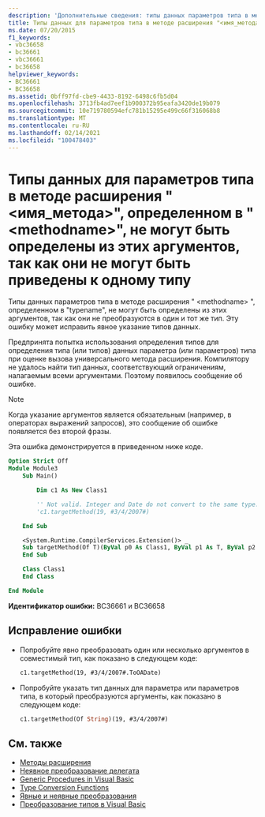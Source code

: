 ```yaml
---
description: 'Дополнительные сведения: типы данных параметров типа в методе расширения " <methodname> ", определенном в "typename", не могут выводиться из этих аргументов, так как они не преобразуются в один и тот же тип'
title: Типы данных для параметров типа в методе расширения "<имя_метода>", определенном в "<methodname>", не могут быть определены из этих аргументов, так как они не могут быть приведены к одному типу
ms.date: 07/20/2015
f1_keywords:
- vbc36658
- bc36661
- vbc36661
- bc36658
helpviewer_keywords:
- BC36661
- BC36658
ms.assetid: 0bff97fd-cbe9-4433-8192-6498c6fb5d04
ms.openlocfilehash: 3713fb4ad7eef1b900372b95eafa3420de19b079
ms.sourcegitcommit: 10e719780594efc781b15295e499c66f316068b8
ms.translationtype: MT
ms.contentlocale: ru-RU
ms.lasthandoff: 02/14/2021
ms.locfileid: "100478403"
---
```

# <a name="data-types-of-the-type-parameters-in-extension-method-methodname-defined-in-typename-cannot-be-inferred-from-these-arguments-because-they-do-not-convert-to-the-same-type"></a>Типы данных для параметров типа в методе расширения "<имя_метода>", определенном в "\<methodname>", не могут быть определены из этих аргументов, так как они не могут быть приведены к одному типу

Типы данных параметров типа в методе расширения " \<methodname> ", определенном в "typename", не могут быть определены из этих аргументов, так как они не преобразуются в один и тот же тип. Эту ошибку может исправить явное указание типов данных.

Предпринята попытка использования определения типов для определения типа (или типов) данных параметра (или параметров) типа при оценке вызова универсального метода расширения. Компилятору не удалось найти тип данных, соответствующий ограничениям, налагаемым всеми аргументами. Поэтому появилось сообщение об ошибке.

> [!NOTE]
> Когда указание аргументов является обязательным (например, в операторах выражений запросов), это сообщение об ошибке появляется без второй фразы.

Эта ошибка демонстрируется в приведенном ниже коде.

```vb
Option Strict Off
Module Module3
    Sub Main()

        Dim c1 As New Class1

        '' Not valid. Integer and Date do not convert to the same type.
        'c1.targetMethod(19, #3/4/2007#)

    End Sub

    <System.Runtime.CompilerServices.Extension()> _
    Sub targetMethod(Of T)(ByVal p0 As Class1, ByVal p1 As T, ByVal p2 As T)
    End Sub

    Class Class1
    End Class

End Module
```

**Идентификатор ошибки:** BC36661 и BC36658

## <a name="to-correct-this-error"></a>Исправление ошибки

- Попробуйте явно преобразовать один или несколько аргументов в совместимый тип, как показано в следующем коде:

  ```vb
  c1.targetMethod(19, #3/4/2007#.ToOADate)
  ```

- Попробуйте указать тип данных для параметра или параметров типа, в который преобразуются аргументы, как показано в следующем коде:

  ```vb
  c1.targetMethod(Of String)(19, #3/4/2007#)
  ```

## <a name="see-also"></a>См. также

- [Методы расширения](../programming-guide/language-features/procedures/extension-methods.md)
- [Неявное преобразование делегата](../programming-guide/language-features/delegates/relaxed-delegate-conversion.md)
- [Generic Procedures in Visual Basic](../programming-guide/language-features/data-types/generic-procedures.md)
- [Type Conversion Functions](../language-reference/functions/type-conversion-functions.md)
- [Явные и неявные преобразования](../programming-guide/language-features/data-types/implicit-and-explicit-conversions.md)
- [Преобразование типов в Visual Basic](../programming-guide/language-features/data-types/type-conversions.md)
